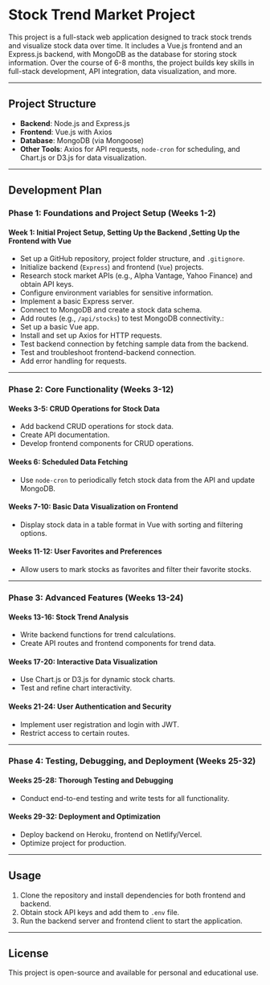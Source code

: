 
# Stock Trend Market Project

This project is a full-stack web application designed to track stock trends and visualize stock data over time. It includes a Vue.js frontend and an Express.js backend, with MongoDB as the database for storing stock information. Over the course of 6-8 months, the project builds key skills in full-stack development, API integration, data visualization, and more.

---

## Project Structure
- **Backend**: Node.js and Express.js
- **Frontend**: Vue.js with Axios
- **Database**: MongoDB (via Mongoose)
- **Other Tools**: Axios for API requests, `node-cron` for scheduling, and Chart.js or D3.js for data visualization.

---

## Development Plan

### Phase 1: Foundations and Project Setup (Weeks 1-2)

#### Week 1: Initial Project Setup, Setting Up the Backend ,Setting Up the Frontend with Vue
- Set up a GitHub repository, project folder structure, and `.gitignore`.
- Initialize backend (`Express`) and frontend (`Vue`) projects.
- Research stock market APIs (e.g., Alpha Vantage, Yahoo Finance) and obtain API keys.
- Configure environment variables for sensitive information.
- Implement a basic Express server.
- Connect to MongoDB and create a stock data schema.
- Add routes (e.g., `/api/stocks`) to test MongoDB connectivity.: 
- Set up a basic Vue app.
- Install and set up Axios for HTTP requests.
- Test backend connection by fetching sample data from the backend.
- Test and troubleshoot frontend-backend connection.
- Add error handling for requests.

---

### Phase 2: Core Functionality (Weeks 3-12)

#### Weeks 3-5: CRUD Operations for Stock Data
- Add backend CRUD operations for stock data.
- Create API documentation.
- Develop frontend components for CRUD operations.

#### Weeks 6: Scheduled Data Fetching
- Use `node-cron` to periodically fetch stock data from the API and update MongoDB.

#### Weeks 7-10: Basic Data Visualization on Frontend
- Display stock data in a table format in Vue with sorting and filtering options.

#### Weeks 11-12: User Favorites and Preferences
- Allow users to mark stocks as favorites and filter their favorite stocks.

---

### Phase 3: Advanced Features (Weeks 13-24)

#### Weeks 13-16: Stock Trend Analysis
- Write backend functions for trend calculations.
- Create API routes and frontend components for trend data.

#### Weeks 17-20: Interactive Data Visualization
- Use Chart.js or D3.js for dynamic stock charts.
- Test and refine chart interactivity.

#### Weeks 21-24: User Authentication and Security
- Implement user registration and login with JWT.
- Restrict access to certain routes.

---

### Phase 4: Testing, Debugging, and Deployment (Weeks 25-32)

#### Weeks 25-28: Thorough Testing and Debugging
- Conduct end-to-end testing and write tests for all functionality.

#### Weeks 29-32: Deployment and Optimization
- Deploy backend on Heroku, frontend on Netlify/Vercel.
- Optimize project for production.

---

## Usage
1. Clone the repository and install dependencies for both frontend and backend.
2. Obtain stock API keys and add them to `.env` file.
3. Run the backend server and frontend client to start the application.

---

## License
This project is open-source and available for personal and educational use.

